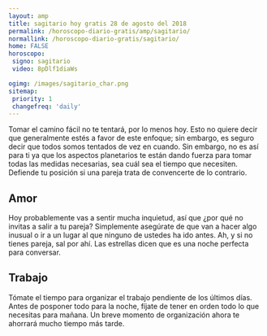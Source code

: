 ```yaml
---
layout: amp
title: sagitario hoy gratis 28 de agosto del 2018 
permalink: /horoscopo-diario-gratis/amp/sagitario/
normallink: /horoscopo-diario-gratis/sagitario/
home: FALSE
horoscopo:
 signo: sagitario
 video: 8pDlf1diaWs

ogimg: /images/sagitario_char.png
sitemap:
 priority: 1
 changefreq: 'daily'
---
```



Tomar el camino fácil no te tentará, por lo menos hoy. Esto no quiere decir que generalmente estés a favor de este enfoque; sin embargo, es seguro decir que todos somos tentados de vez en cuando. Sin embargo, no es así para ti ya que los aspectos planetarios te están dando fuerza para tomar todas las medidas necesarias, sea cuál sea el tiempo que necesiten. Defiende tu posición si una pareja trata de convencerte de lo contrario.

## Amor

Hoy probablemente vas a sentir mucha inquietud, así que ¿por qué no invitas a salir a tu pareja? Simplemente asegúrate de que van a hacer algo inusual o ir a un lugar al que ninguno de ustedes ha ido antes. Ah, y si no tienes pareja, sal por ahí. Las estrellas dicen que es una noche perfecta para conversar.

## Trabajo

Tómate el tiempo para organizar el trabajo pendiente de los últimos días. Antes de posponer todo para la noche, fíjate de tener en orden todo lo que necesitas para mañana. Un breve momento de organización ahora te ahorrará mucho tiempo más tarde.